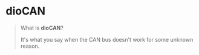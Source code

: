 # dioCAN
> What is **dioCAN**?
>
> It's what you say when the CAN bus doesn't work for some unknown reason.
